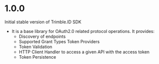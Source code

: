 # 1.0.0

Initial stable version of Trimble.ID SDK

- It is a base library for OAuth2.0 related protocol operations. It provides:
    - Discovery of endpoints
    - Supported Grant Types Token Providers
    - Token Validation
    - HTTP Client Handler to access a given API with the access token
    - Token Persistence